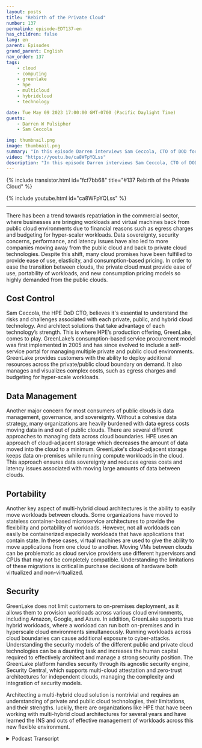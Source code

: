 ```yaml
---
layout: posts
title: "Rebirth of the Private Cloud"
number: 137
permalink: episode-EDT137-en
has_children: false
lang: en
parent: Episodes
grand_parent: English
nav_order: 137
tags:
    - cloud
    - computing
    - greenlake
    - hpe
    - multicloud
    - hybridcloud
    - technology

date: Tue May 09 2023 17:00:00 GMT-0700 (Pacific Daylight Time)
guests:
    - Darren W Pulsipher
    - Sam Ceccola

img: thumbnail.png
image: thumbnail.png
summary: "In this episode Darren interviews Sam Ceccola, CTO of DOD for HPE about the new business and technology models changing the way organizations consume hybrid cloud."
video: "https://youtu.be/ca8WFpYQLss"
description: "In this episode Darren interviews Sam Ceccola, CTO of DOD for HPE about the new business and technology models changing the way organizations consume hybrid cloud."
---
```


<div>
{% include transistor.html id="fcf7bb68" title="#137 Rebirth of the Private Cloud" %}

{% include youtube.html id="ca8WFpYQLss" %}
</div>

---

There has been a trend towards repatriation in the commercial sector, where businesses are bringing workloads and virtual machines back from public cloud environments due to financial reasons such as egress charges and budgeting for hyper-scaler workloads. Data sovereignty, security concerns, performance, and latency issues have also led to more companies moving away from the public cloud and back to private cloud technologies. Despite this shift, many cloud promises have been fulfilled to provide ease of use, elasticity, and consumption-based pricing. In order to ease the transition between clouds, the private cloud must provide ease of use, portability of workloads, and new consumption pricing models so highly demanded from the public clouds.

## Cost Control

Sam Ceccola, the HPE DoD CTO, believes it's essential to understand the risks and challenges associated with each private, public, and hybrid cloud technology. And architect solutions that take advantage of each technology’s strength. This is where HPE’s production offering, GreenLake, comes to play. GreenLake’s consumption-based service procurement model was first implemented in 2005 and has since evolved to include a self-service portal for managing multiple private and public cloud environments. GreenLake provides customers with the ability to deploy additional resources across the private/public cloud boundary on demand. It also manages and visualizes complex costs, such as egress charges and budgeting for hyper-scale workloads.

## Data Management

Another major concern for most consumers of public clouds is data management, governance, and sovereignty. Without a cohesive data strategy, many organizations are heavily burdened with data egress costs moving data in and out of public clouds. There are several different approaches to managing data across cloud boundaries. HPE uses an approach of cloud-adjacent storage which decreases the amount of data moved into the cloud to a minimum. GreenLake's cloud-adjacent storage keeps data on-premises while running compute workloads in the cloud. This approach ensures data sovereignty and reduces egress costs and latency issues associated with moving large amounts of data between clouds.

## Portability

Another key aspect of multi-hybrid cloud architectures is the ability to easily move workloads between clouds. Some organizations have moved to stateless container-based microservice architectures to provide the flexibility and portability of workloads. However, not all workloads can easily be containerized especially workloads that have applications that contain state. In these cases, virtual machines are used to give the ability to move applications from one cloud to another.  Moving VMs between clouds can be problematic as cloud service providers use different hypervisors and CPUs that may not be completely compatible.  Understanding the limitations of these migrations is critical in purchase decisions of hardware both virtualized and non-virtualized.

## Security

GreenLake does not limit customers to on-premises deployment, as it allows them to provision workloads across various cloud environments, including Amazon, Google, and Azure. In addition, GreenLake supports true hybrid workloads, where a workload can run both on-premises and in hyperscale cloud environments simultaneously. Running workloads across cloud boundaries can cause additional exposure to cyber-attacks. Understanding the security models of the different public and private cloud technologies can be a daunting task and increases the human capital required to effectively architect and manage a strong security position. The GreenLake platform handles security through its agnostic security engine, Security Central, which supports multi-cloud attestation and zero-trust architectures for independent clouds, managing the complexity and integration of security models.

Architecting a multi-hybrid cloud solution is nontrivial and requires an understanding of private and public cloud technologies, their limitations, and their strengths. luckily, there are organizations like HPE that have been working with multi-hybrid cloud architectures for several years and have learned the INS and outs of effective management of workloads across this new flexible environment.



<details>
<summary> Podcast Transcript </summary>

<p></p>

</details>
